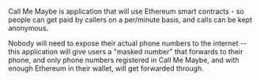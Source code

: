 Call Me Maybe is application that will use Ethereum smart contracts - so people can get paid by callers on a per/minute basis, and calls can be kept anonymous.  

Nobody will need to expose their actual phone numbers to the internet -- this application will give users a "masked number" that forwards to their phone, and only phone numbers registered in Call Me Maybe, and with enough Ethereum in their wallet, will get forwarded through.